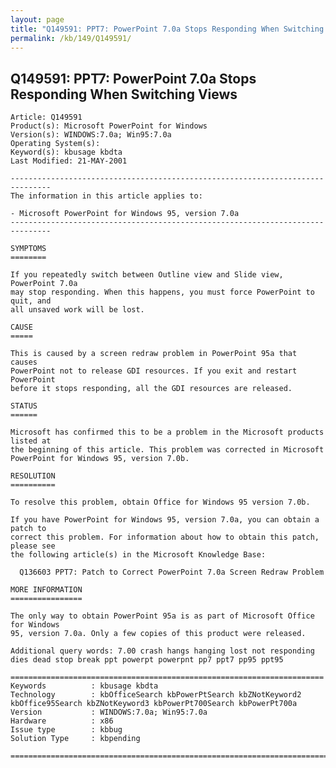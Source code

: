 ```yaml
---
layout: page
title: "Q149591: PPT7: PowerPoint 7.0a Stops Responding When Switching Views"
permalink: /kb/149/Q149591/
---
```


## Q149591: PPT7: PowerPoint 7.0a Stops Responding When Switching Views

	Article: Q149591
	Product(s): Microsoft PowerPoint for Windows
	Version(s): WINDOWS:7.0a; Win95:7.0a
	Operating System(s): 
	Keyword(s): kbusage kbdta
	Last Modified: 21-MAY-2001
	
	-------------------------------------------------------------------------------
	The information in this article applies to:
	
	- Microsoft PowerPoint for Windows 95, version 7.0a 
	-------------------------------------------------------------------------------
	
	SYMPTOMS
	========
	
	If you repeatedly switch between Outline view and Slide view, PowerPoint 7.0a
	may stop responding. When this happens, you must force PowerPoint to quit, and
	all unsaved work will be lost.
	
	CAUSE
	=====
	
	This is caused by a screen redraw problem in PowerPoint 95a that causes
	PowerPoint not to release GDI resources. If you exit and restart PowerPoint
	before it stops responding, all the GDI resources are released.
	
	STATUS
	======
	
	Microsoft has confirmed this to be a problem in the Microsoft products listed at
	the beginning of this article. This problem was corrected in Microsoft
	PowerPoint for Windows 95, version 7.0b.
	
	RESOLUTION
	==========
	
	To resolve this problem, obtain Office for Windows 95 version 7.0b.
	
	If you have PowerPoint for Windows 95, version 7.0a, you can obtain a patch to
	correct this problem. For information about how to obtain this patch, please see
	the following article(s) in the Microsoft Knowledge Base:
	
	  Q136603 PPT7: Patch to Correct PowerPoint 7.0a Screen Redraw Problem
	
	MORE INFORMATION
	================
	
	The only way to obtain PowerPoint 95a is as part of Microsoft Office for Windows
	95, version 7.0a. Only a few copies of this product were released.
	
	Additional query words: 7.00 crash hangs hanging lost not responding dies dead stop break ppt powerpt powerpnt pp7 ppt7 pp95 ppt95
	
	======================================================================
	Keywords          : kbusage kbdta 
	Technology        : kbOfficeSearch kbPowerPtSearch kbZNotKeyword2 kbOffice95Search kbZNotKeyword3 kbPowerPt700Search kbPowerPt700a
	Version           : WINDOWS:7.0a; Win95:7.0a
	Hardware          : x86
	Issue type        : kbbug
	Solution Type     : kbpending
	
	=============================================================================
	
